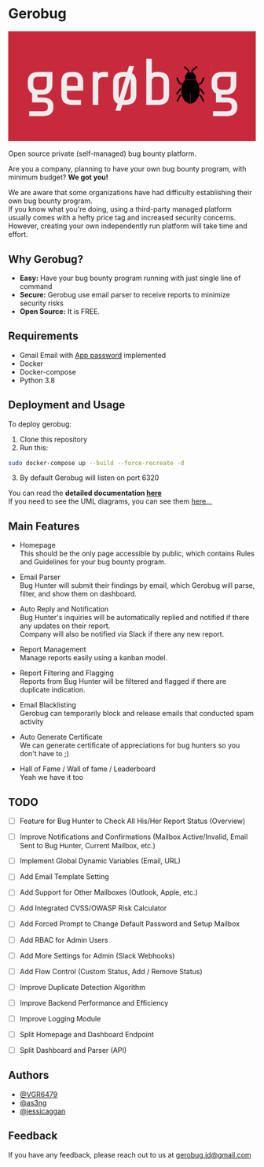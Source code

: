 # Gerobug
![gerobugLogo](https://raw.githubusercontent.com/gerobug/gerobug-docs-images/main/logo.png)

Open source private (self-managed) bug bounty platform.

Are you a company, planning to have your own bug bounty program, with minimum budget? __We got you!__

We are aware that some organizations have had difficulty establishing their own bug bounty program. <br>
If you know what you're doing, using a third-party managed platform usually comes with a hefty price tag and increased security concerns.
<br>
However, creating your own independently run platform will take time and effort.


## Why Gerobug?
- __Easy:__ Have your bug bounty program running with just single line of command
- __Secure:__ Gerobug use email parser to receive reports to minimize security risks
- __Open Source:__ It is FREE.


## Requirements
* Gmail Email with <a href="https://support.google.com/accounts/answer/185833">App password</a> implemented
* Docker
* Docker-compose
* Python 3.8


## Deployment and Usage
To deploy gerobug:
1. Clone this repository
2. Run this: 
```bash
sudo docker-compose up --build --force-recreate -d
```
3. By default Gerobug will listen on port 6320

You can read the __detailed documentation [here](https://bit.ly/GerobugDocumentation)__ 
<br>
If you need to see the UML diagrams, you can see them [here](https://drive.google.com/drive/folders/1eYKZLc_nQY2bv_Byak60WVrMSbaHTeUM?usp=sharing)__

## Main Features
- Homepage<br>
This should be the only page accessible by public, which contains Rules and Guidelines for your bug bounty program.

- Email Parser<br>
Bug Hunter will submit their findings by email, which Gerobug will parse, filter, and show them on dashboard.

- Auto Reply and Notification<br>
Bug Hunter's inquiries will be automatically replied and notified if there any updates on their report.<br>
Company will also be notified via Slack if there any new report.

- Report Management<br>
Manage reports easily using a kanban model.

- Report Filtering and Flagging<br>
Reports from Bug Hunter will be filtered and flagged if there are duplicate indication.

- Email Blacklisting<br>
Gerobug can temporarily block and release emails that conducted spam activity

- Auto Generate Certificate<br>
We can generate certificate of appreciations for bug hunters so you don't have to ;)

- Hall of Fame / Wall of fame / Leaderboard<br>
Yeah we have it too


## TODO
- [ ] Feature for Bug Hunter to Check All His/Her Report Status (Overview)
- [ ] Improve Notifications and Confirmations (Mailbox Active/Invalid, Email Sent to Bug Hunter, Current Mailbox, etc.)
- [ ] Implement Global Dynamic Variables (Email, URL)
- [ ] Add Email Template Setting
- [ ] Add Support for Other Mailboxes (Outlook, Apple, etc.)
- [ ] Add Integrated CVSS/OWASP Risk Calculator
- [ ] Add Forced Prompt to Change Default Password and Setup Mailbox
- [ ] Add RBAC for Admin Users
- [ ] Add More Settings for Admin (Slack Webhooks)
- [ ] Add Flow Control (Custom Status, Add / Remove Status)
- [ ] Improve Duplicate Detection Algorithm
- [ ] Improve Backend Performance and Efficiency
- [ ] Improve Logging Module
- [ ] Split Homepage and Dashboard Endpoint
- [ ] Split Dashboard and Parser (API)


## Authors
- [@VGR6479](https://github.com/VGR6479)
- [@as3ng](https://github.com/as3ng)
- [@jessicaggan](https://github.com/jessicaggan)


## Feedback
If you have any feedback, please reach out to us at gerobug.id@gmail.com

